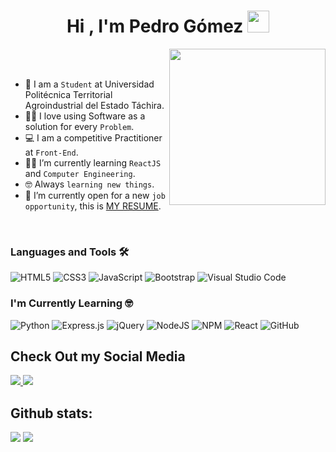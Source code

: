 <h1 align="center"><b>Hi , I'm Pedro Gómez </b><img src="https://media.giphy.com/media/hvRJCLFzcasrR4ia7z/giphy.gif" width="35"></h1>

<picture> <img align="right" src="https://github.com/7oSkaaa/7oSkaaa/blob/main/Images/Right_Side.gif?raw=true" width = 250px></picture>

<br><br>

- :school: I am a `Student` at Universidad Politécnica Territorial Agroindustrial del Estado Táchira.
- :technologist: I love using Software as a solution for every `Problem`.
- :computer: I am a competitive Practitioner at `Front-End`.
- :student: I’m currently learning `ReactJS` and `Computer Engineering`.
- :nerd_face: Always `learning new things`.
- :thinking: I’m currently open for a new `job opportunity`, this is [MY RESUME](http://lnkiy.in/Ahmed_Hossam_Resume).
<br>


### Languages and Tools 🛠 

![HTML5](https://img.shields.io/badge/html5-%23E34F26.svg?style=for-the-badge&logo=html5&logoColor=white)
![CSS3](https://img.shields.io/badge/css3-%231572B6.svg?style=for-the-badge&logo=css3&logoColor=white)
![JavaScript](https://img.shields.io/badge/javascript-%23323330.svg?style=for-the-badge&logo=javascript&logoColor=%23F7DF1E)
![Bootstrap](https://img.shields.io/badge/bootstrap-%238511FA.svg?style=for-the-badge&logo=bootstrap&logoColor=white)
![Visual Studio Code](https://img.shields.io/badge/Visual%20Studio%20Code-0078d7.svg?style=for-the-badge&logo=visual-studio-code&logoColor=white)


### I'm Currently Learning 🤓 
![Python](https://img.shields.io/badge/python-3670A0?style=for-the-badge&logo=python&logoColor=ffdd54)
![Express.js](https://img.shields.io/badge/express.js-%23404d59.svg?style=for-the-badge&logo=express&logoColor=%2361DAFB)
![jQuery](https://img.shields.io/badge/jquery-%230769AD.svg?style=for-the-badge&logo=jquery&logoColor=white)
![NodeJS](https://img.shields.io/badge/node.js-6DA55F?style=for-the-badge&logo=node.js&logoColor=white)
![NPM](https://img.shields.io/badge/NPM-%23CB3837.svg?style=for-the-badge&logo=npm&logoColor=white)
![React](https://img.shields.io/badge/react-%2320232a.svg?style=for-the-badge&logo=react&logoColor=%2361DAFB)
![GitHub](https://img.shields.io/badge/github-%23121011.svg?style=for-the-badge&logo=github&logoColor=white)

## Check Out my Social Media
<a href="https://discord.com/users/649282493643489281">
  <img src="https://img.shields.io/badge/Discord-%235865F2.svg?style=for-the-badge&logo=discord&logoColor=white">
</a>

<a href="youtube.com">
    <img src="https://img.shields.io/badge/YouTube-%23FF0000.svg?style=for-the-badge&logo=YouTube&logoColor=white">
</a>

<h2>Github stats:</h2> 

[![](https://github-readme-stats.vercel.app/api?username=pedrogomez-dev&show_icons=true&theme=tokyonight&hide_border=true&locale=en)](https://github.com/pedrogomez-dev)
[![](https://github-readme-streak-stats.herokuapp.com/?user=pedrogomez-dev&theme=material-palenight)](https://github.com/pedrogomez-dev)

